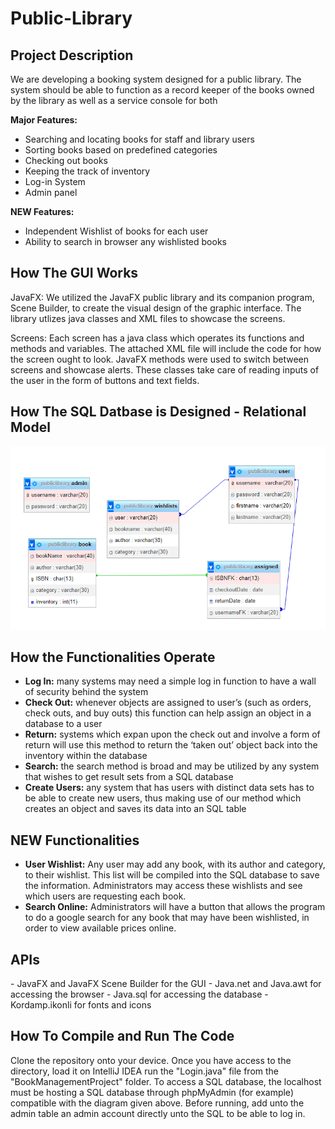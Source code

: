 # Public-Library

<h2>Project Description</h2>
We are developing a booking system designed for a public library. The system should be able to function as a record keeper of the books owned by the library as well as a service console for both 

**Major Features:**
- Searching and locating books for staff and library users
- Sorting books based on predefined categories
- Checking out books
- Keeping the track of inventory 
- Log-in System
- Admin panel

**NEW Features:**
- Independent Wishlist of books for each user
- Ability to search in browser any wishlisted books

<h2> How The GUI Works</h2>

JavaFX: We utilized the JavaFX public library and its companion program, Scene Builder, to create the visual design of the graphic interface. The library utlizes java classes and XML files to showcase the screens.

Screens: Each screen has a java class which operates its functions and methods and variables. The attached XML file will include the code for how the screen ought to look. JavaFX methods were used to switch between screens and showcase alerts. These classes take care of reading inputs of the user in the form of buttons and text fields.

<h2>How The SQL Datbase is Designed - Relational Model</h2>
<img width="949" alt="Screen Shot 2022-11-08 at 1 13 08 PM" src="https://github.com/Grssmn/Public-Library-Management-System/blob/main/SQL%20Image.png">

<h2>How the Functionalities Operate</h2>
<ul>
  <li><strong>Log In:</strong> many systems may need a simple log in function to have a wall of security behind the system</li>
  <li><strong>Check Out:</strong> whenever objects are assigned to user’s (such as orders, check outs, and buy outs) this function can help assign an object in a database to a user
</li>
  <li><strong>Return:</strong> systems which expan upon the check out and involve a form of return will use this method to return the ‘taken out’ object back into the inventory within the database
</li>
  <li><strong>Search:</strong> the search method is broad and may be utilized by any system that wishes to get result sets from a SQL database
</li>
  <li><strong>Create Users:</strong> any system that has users with distinct data sets has to be able to create new users, thus making use of our method which creates an object and saves its data into an SQL table
</li>
</ul>
<h2>NEW Functionalities</h2>
<ul>
  <li><strong>User Wishlist:</strong> Any user may add any book, with its author and category, to their wishlist. This list will be compiled into the SQL database to save the information. Administrators may access these wishlists and see which users are requesting each book.
</li>
  <li><strong>Search Online:</strong> Administrators will have a button that allows the program to do a google search for any book that may have been wishlisted, in order to view available prices online.
  </li>
</ul>
<h2>APIs</h2>
- JavaFX and JavaFX Scene Builder for the GUI
- Java.net and Java.awt for accessing the browser
- Java.sql for accessing the database
- Kordamp.ikonli for fonts and icons

<h2>How To Compile and Run The Code</h2>
Clone the repository onto your device. Once you have access to the directory, load it on IntelliJ IDEA run the "Login.java" file from the "BookManagementProject" folder. To access a SQL database, the localhost must be hosting a SQL database through phpMyAdmin (for example) compatible with the diagram given above. Before running, add unto the admin table an admin account directly unto the SQL to be able to log in.
